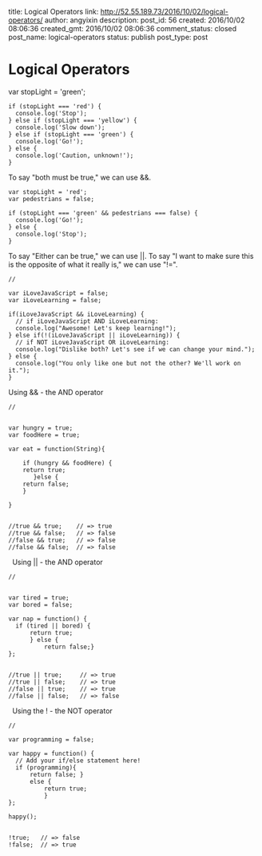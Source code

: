 title: Logical Operators
link: http://52.55.189.73/2016/10/02/logical-operators/
author: angyixin
description: 
post_id: 56
created: 2016/10/02 08:06:36
created_gmt: 2016/10/02 08:06:36
comment_status: closed
post_name: logical-operators
status: publish
post_type: post

# Logical Operators

var stopLight = 'green';
    
    if (stopLight === 'red') {
      console.log('Stop');
    } else if (stopLight === 'yellow') {
      console.log('Slow down');
    } else if (stopLight === 'green') {
      console.log('Go!');
    } else {
      console.log('Caution, unknown!');
    }

To say "both must be true," we can use &&. 
    
    
    var stopLight = 'red';
    var pedestrians = false;
    
    if (stopLight === 'green' && pedestrians === false) {
      console.log('Go!');
    } else {
      console.log('Stop');
    }

To say "Either can be true," we can use ||. To say "I want to make sure this is the opposite of what it really is," we can use "!=". 
    
    
    // 
    
    var iLoveJavaScript = false;
    var iLoveLearning = false;
    
    if(iLoveJavaScript && iLoveLearning) {
      // if iLoveJavaScript AND iLoveLearning:
      console.log("Awesome! Let's keep learning!");
    } else if(!(iLoveJavaScript || iLoveLearning)) {
      // if NOT iLoveJavaScript OR iLoveLearning:
      console.log("Dislike both? Let's see if we can change your mind.");
    } else {
      console.log("You only like one but not the other? We'll work on it.");
    }

Using && \- the AND operator 
    
    
    //
    
    
    var hungry = true;
    var foodHere = true;
    
    var eat = function(String){
    
        if (hungry && foodHere) {
        return true;
           }else {
        return false;
        }
    
    }
    
    
    //true && true;    // => true
    //true && false;   // => false
    //false && true;   // => false
    //false && false;  // => false

  Using || - the AND operator 
    
    
    //
    
    
    var tired = true;
    var bored = false;
    
    var nap = function() {
      if (tired || bored) {
          return true;
          } else {
              return false;}
    };
    
    
    //true || true;     // => true
    //true || false;    // => true
    //false || true;    // => true
    //false || false;   // => false

  Using the ! - the NOT operator 
    
    
    //
    
    var programming = false;
    
    var happy = function() {
      // Add your if/else statement here!
      if (programming){
          return false; }
          else {
              return true;
              }
    };
    
    happy();
    
    
    !true;   // => false
    !false;  // => true